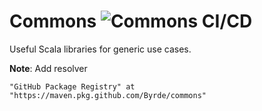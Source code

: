 # Commons ![Commons CI/CD](https://github.com/Byrde/commons/workflows/Commons%20CI/CD/badge.svg?branch=master)

Useful Scala libraries for generic use cases.

**Note**: Add resolver
```
"GitHub Package Registry" at "https://maven.pkg.github.com/Byrde/commons"
```